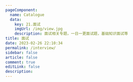 ```yaml
---
pageComponent:
  name: Catalogue
  data: 
    key: 21.面试
    imgUrl: /img/view.jpg
    description: 面试相关专题，一日一更面试题，基础知识面试等
title: 面试
date: 2023-02-26 22:10:34
permalink: /interview/
sidebar: false
article: false
comment: true
editLink: false
description:
---
```


